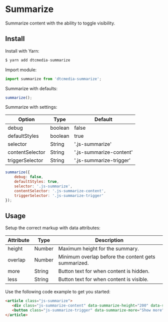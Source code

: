# Summarize
Summarize content with the ability to toggle visibility.

## Install
Install with Yarn:
```javascript
$ yarn add dtcmedia-summarize
```

Import module:
```javascript
import summarize from 'dtcmedia-summarize';
```

Summarize with defaults:
```javascript
summarize();
```

Summarize with settings:

Option | Type | Default
------ | ---- | -------
debug | boolean | false
defaultStyles |  boolean | true
selector |  String | '.js-summarize'
contentSelector |  String | '.js-summarize-content'
triggerSelector |  String | '.js-summarize-trigger'

```javascript
summarize({
    debug: false,
    defaultStyles: true,
    selector: '.js-summarize',
    contentSelector: '.js-summarize-content',
    triggerSelector: '.js-summarize-trigger'
});
```

## Usage
Setup the correct markup with data attributes:

Attribute | Type | Description
--------- | ---- | -----------
height | Number | Maximum height for the summary.
overlap |  Number | Minimum overlap before the content gets summarized.
more |  String | Button text for when content is hidden.
less |  String | Button text for when content is visible.

Use the following code example to get you started:
```html
<article class="js-summarize">
   <div class="js-summarize-content" data-summarize-height="200" data-summarize-overlap="80">Lorem ipsum...</div>
   <button class="js-summarize-trigger" data-summarize-more="Show more" data-summarize-more="Show less">Show more</button>
</article>
```
